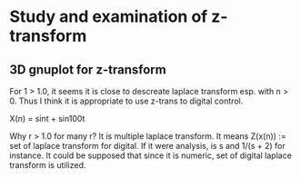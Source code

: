 # Study and examination of z-transform

## 3D gnuplot for z-transform

For 1 > 1.0, it seems it is close to descreate laplace transform esp. with n > 0. Thus I think it is appropriate to use z-trans to digital control.


X(n) = sint + sin100t

Why r > 1.0 for many r? It is multiple laplace transform. It means Z(x(n)) := set of laplace transform for digital. If it were analysis, is s and 1/(s + 2) for instance. It could be supposed that since it is numeric, set of digital laplace transform is utilized.
